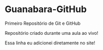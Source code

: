 # Guanabara-GitHub
 Primeiro Repositório de Git e GitHub

 Repositório criado durante uma aula ao vivo!

 Essa linha eu adicionei diretamente no site!
